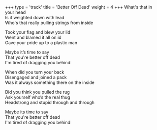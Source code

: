 +++
type = 'track'
title = 'Better Off Dead'
weight = 4
+++
What's that in your head  
Is it weighted down with lead  
Who's that really pulling strings from inside

Took your flag and blew your lid  
Went and blamed it all on id  
Gave your pride up to a plastic man

Maybe it’s time to say  
That you're better off dead  
I'm tired of dragging you behind

When did you turn your back  
Disengaged and joined a pack  
Was it always something there on the inside

Did you think you pulled the rug  
Ask yourself who’s the real thug  
Headstrong and stupid through and through

Maybe its time to say  
That you're better off dead  
I'm tired of dragging you behind
